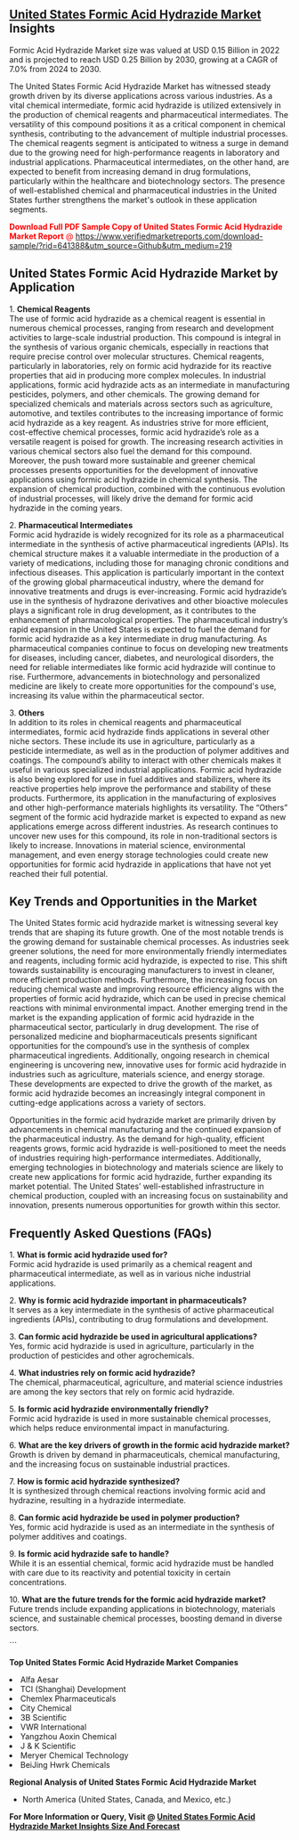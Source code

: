<h2><a href="https://www.verifiedmarketreports.com/download-sample/?rid=641388&amp;utm_source=Github&amp;utm_medium=219" target="_blank">United States Formic Acid Hydrazide Market</a> Insights</h2><p>Formic Acid Hydrazide Market size was valued at USD 0.15 Billion in 2022 and is projected to reach USD 0.25 Billion by 2030, growing at a CAGR of 7.0% from 2024 to 2030.</p><p> <p>The United States Formic Acid Hydrazide Market has witnessed steady growth driven by its diverse applications across various industries. As a vital chemical intermediate, formic acid hydrazide is utilized extensively in the production of chemical reagents and pharmaceutical intermediates. The versatility of this compound positions it as a critical component in chemical synthesis, contributing to the advancement of multiple industrial processes. The chemical reagents segment is anticipated to witness a surge in demand due to the growing need for high-performance reagents in laboratory and industrial applications. Pharmaceutical intermediates, on the other hand, are expected to benefit from increasing demand in drug formulations, particularly within the healthcare and biotechnology sectors. The presence of well-established chemical and pharmaceutical industries in the United States further strengthens the market's outlook in these application segments. <p><span class=""><span style="color: #ff0000;"><strong>Download Full PDF Sample Copy of United States Formic Acid Hydrazide Market Report</strong> @ </span><a href="https://www.verifiedmarketreports.com/download-sample/?rid=641388&amp;utm_source=Github&amp;utm_medium=219" target="_blank">https://www.verifiedmarketreports.com/download-sample/?rid=641388&amp;utm_source=Github&amp;utm_medium=219</a></span></p></p> <h2>United States Formic Acid Hydrazide Market by Application</h2> <p>1. <strong>Chemical Reagents</strong><br> The use of formic acid hydrazide as a chemical reagent is essential in numerous chemical processes, ranging from research and development activities to large-scale industrial production. This compound is integral in the synthesis of various organic chemicals, especially in reactions that require precise control over molecular structures. Chemical reagents, particularly in laboratories, rely on formic acid hydrazide for its reactive properties that aid in producing more complex molecules. In industrial applications, formic acid hydrazide acts as an intermediate in manufacturing pesticides, polymers, and other chemicals. The growing demand for specialized chemicals and materials across sectors such as agriculture, automotive, and textiles contributes to the increasing importance of formic acid hydrazide as a key reagent. As industries strive for more efficient, cost-effective chemical processes, formic acid hydrazide’s role as a versatile reagent is poised for growth. The increasing research activities in various chemical sectors also fuel the demand for this compound. Moreover, the push toward more sustainable and greener chemical processes presents opportunities for the development of innovative applications using formic acid hydrazide in chemical synthesis. The expansion of chemical production, combined with the continuous evolution of industrial processes, will likely drive the demand for formic acid hydrazide in the coming years.</p> <p>2. <strong>Pharmaceutical Intermediates</strong><br> Formic acid hydrazide is widely recognized for its role as a pharmaceutical intermediate in the synthesis of active pharmaceutical ingredients (APIs). Its chemical structure makes it a valuable intermediate in the production of a variety of medications, including those for managing chronic conditions and infectious diseases. This application is particularly important in the context of the growing global pharmaceutical industry, where the demand for innovative treatments and drugs is ever-increasing. Formic acid hydrazide’s use in the synthesis of hydrazone derivatives and other bioactive molecules plays a significant role in drug development, as it contributes to the enhancement of pharmacological properties. The pharmaceutical industry’s rapid expansion in the United States is expected to fuel the demand for formic acid hydrazide as a key intermediate in drug manufacturing. As pharmaceutical companies continue to focus on developing new treatments for diseases, including cancer, diabetes, and neurological disorders, the need for reliable intermediates like formic acid hydrazide will continue to rise. Furthermore, advancements in biotechnology and personalized medicine are likely to create more opportunities for the compound's use, increasing its value within the pharmaceutical sector.</p> <p>3. <strong>Others</strong><br> In addition to its roles in chemical reagents and pharmaceutical intermediates, formic acid hydrazide finds applications in several other niche sectors. These include its use in agriculture, particularly as a pesticide intermediate, as well as in the production of polymer additives and coatings. The compound’s ability to interact with other chemicals makes it useful in various specialized industrial applications. Formic acid hydrazide is also being explored for use in fuel additives and stabilizers, where its reactive properties help improve the performance and stability of these products. Furthermore, its application in the manufacturing of explosives and other high-performance materials highlights its versatility. The “Others” segment of the formic acid hydrazide market is expected to expand as new applications emerge across different industries. As research continues to uncover new uses for this compound, its role in non-traditional sectors is likely to increase. Innovations in material science, environmental management, and even energy storage technologies could create new opportunities for formic acid hydrazide in applications that have not yet reached their full potential.</p> <h2>Key Trends and Opportunities in the Market</h2> <p>The United States formic acid hydrazide market is witnessing several key trends that are shaping its future growth. One of the most notable trends is the growing demand for sustainable chemical processes. As industries seek greener solutions, the need for more environmentally friendly intermediates and reagents, including formic acid hydrazide, is expected to rise. This shift towards sustainability is encouraging manufacturers to invest in cleaner, more efficient production methods. Furthermore, the increasing focus on reducing chemical waste and improving resource efficiency aligns with the properties of formic acid hydrazide, which can be used in precise chemical reactions with minimal environmental impact. Another emerging trend in the market is the expanding application of formic acid hydrazide in the pharmaceutical sector, particularly in drug development. The rise of personalized medicine and biopharmaceuticals presents significant opportunities for the compound’s use in the synthesis of complex pharmaceutical ingredients. Additionally, ongoing research in chemical engineering is uncovering new, innovative uses for formic acid hydrazide in industries such as agriculture, materials science, and energy storage. These developments are expected to drive the growth of the market, as formic acid hydrazide becomes an increasingly integral component in cutting-edge applications across a variety of sectors.</p> <p>Opportunities in the formic acid hydrazide market are primarily driven by advancements in chemical manufacturing and the continued expansion of the pharmaceutical industry. As the demand for high-quality, efficient reagents grows, formic acid hydrazide is well-positioned to meet the needs of industries requiring high-performance intermediates. Additionally, emerging technologies in biotechnology and materials science are likely to create new applications for formic acid hydrazide, further expanding its market potential. The United States’ well-established infrastructure in chemical production, coupled with an increasing focus on sustainability and innovation, presents numerous opportunities for growth within this sector.</p> <h2>Frequently Asked Questions (FAQs)</h2> <p>1. <strong>What is formic acid hydrazide used for?</strong><br> Formic acid hydrazide is used primarily as a chemical reagent and pharmaceutical intermediate, as well as in various niche industrial applications.</p> <p>2. <strong>Why is formic acid hydrazide important in pharmaceuticals?</strong><br> It serves as a key intermediate in the synthesis of active pharmaceutical ingredients (APIs), contributing to drug formulations and development.</p> <p>3. <strong>Can formic acid hydrazide be used in agricultural applications?</strong><br> Yes, formic acid hydrazide is used in agriculture, particularly in the production of pesticides and other agrochemicals.</p> <p>4. <strong>What industries rely on formic acid hydrazide?</strong><br> The chemical, pharmaceutical, agriculture, and material science industries are among the key sectors that rely on formic acid hydrazide.</p> <p>5. <strong>Is formic acid hydrazide environmentally friendly?</strong><br> Formic acid hydrazide is used in more sustainable chemical processes, which helps reduce environmental impact in manufacturing.</p> <p>6. <strong>What are the key drivers of growth in the formic acid hydrazide market?</strong><br> Growth is driven by demand in pharmaceuticals, chemical manufacturing, and the increasing focus on sustainable industrial practices.</p> <p>7. <strong>How is formic acid hydrazide synthesized?</strong><br> It is synthesized through chemical reactions involving formic acid and hydrazine, resulting in a hydrazide intermediate.</p> <p>8. <strong>Can formic acid hydrazide be used in polymer production?</strong><br> Yes, formic acid hydrazide is used as an intermediate in the synthesis of polymer additives and coatings.</p> <p>9. <strong>Is formic acid hydrazide safe to handle?</strong><br> While it is an essential chemical, formic acid hydrazide must be handled with care due to its reactivity and potential toxicity in certain concentrations.</p> <p>10. <strong>What are the future trends for the formic acid hydrazide market?</strong><br> Future trends include expanding applications in biotechnology, materials science, and sustainable chemical processes, boosting demand in diverse sectors.</p> ```</p><p><strong>Top United States Formic Acid Hydrazide Market Companies</strong></p><div data-test-id=""><p><li>Alfa Aesar</li><li> TCI (Shanghai) Development</li><li> Chemlex Pharmaceuticals</li><li> City Chemical</li><li> 3B Scientific</li><li> VWR International</li><li> Yangzhou Aoxin Chemical</li><li> J & K Scientific</li><li> Meryer Chemical Technology</li><li> BeiJing Hwrk Chemicals</li></p><div><strong>Regional Analysis of&nbsp;United States Formic Acid Hydrazide Market</strong></div><ul><li dir="ltr"><p dir="ltr">North America&nbsp;(United States, Canada, and Mexico, etc.)</p></li></ul><p><strong>For More Information or Query, Visit @&nbsp;</strong><strong><a href="https://www.verifiedmarketreports.com/product/formic-acid-hydrazide-market/?utm_source=Github&amp;utm_medium=219" target="_blank">United States Formic Acid Hydrazide Market Insights Size And Forecast</a></strong></p></div>
